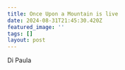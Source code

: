 ```yaml
---
title: Once Upon a Mountain is live
date: 2024-08-31T21:45:30.420Z
featured_image: ''
tags: []
layout: post
---
```


 Di Paula
